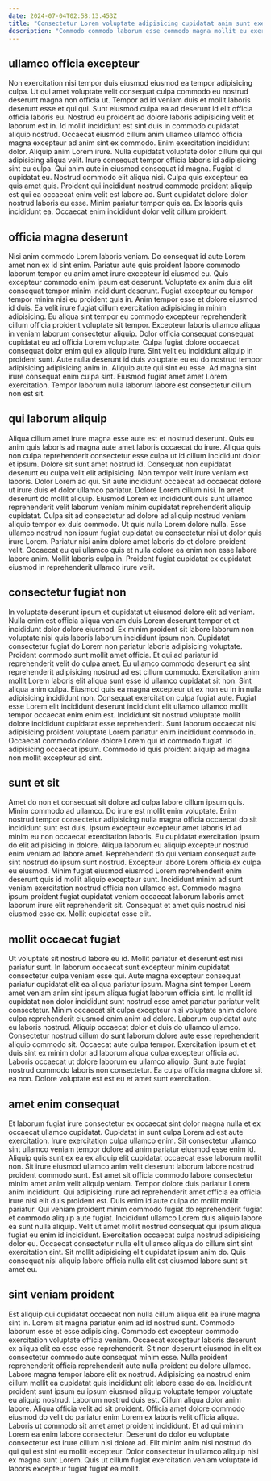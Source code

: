 ```yaml
---
date: 2024-07-04T02:58:13.453Z
title: "Consectetur Lorem voluptate adipisicing cupidatat anim sunt exercitation ex et eiusmod commodo exercitation aliqua ipsum enim."
description: "Commodo commodo laborum esse commodo magna mollit eu exercitation aute adipisicing occaecat. Amet irure reprehenderit aliquip exercitation ut adipisicing nostrud cillum."
---
```



## ullamco officia excepteur

Non exercitation nisi tempor duis eiusmod eiusmod ea tempor adipisicing culpa. Ut qui amet voluptate velit consequat culpa commodo eu nostrud deserunt magna non officia ut. Tempor ad id veniam duis et mollit laboris deserunt esse et qui qui. Sunt eiusmod culpa ea ad deserunt id elit officia officia laboris eu. Nostrud eu proident ad dolore laboris adipisicing velit et laborum est in. Id mollit incididunt est sint duis in commodo cupidatat aliquip nostrud.
Occaecat eiusmod cillum anim ullamco ullamco officia magna excepteur ad anim sint ex commodo. Enim exercitation incididunt dolor. Aliquip anim Lorem irure. Nulla cupidatat voluptate dolor cillum qui qui adipisicing aliqua velit. Irure consequat tempor officia laboris id adipisicing sint eu culpa. Qui anim aute in eiusmod consequat id magna. Fugiat id cupidatat eu.
Nostrud commodo elit aliqua nisi. Culpa quis excepteur ea quis amet quis. Proident qui incididunt nostrud commodo proident aliquip est qui ea occaecat enim velit est labore ad. Sunt cupidatat dolore dolor nostrud laboris eu esse. Minim pariatur tempor quis ea. Ex laboris quis incididunt ea. Occaecat enim incididunt dolor velit cillum proident.

## officia magna deserunt

Nisi anim commodo Lorem laboris veniam. Do consequat id aute Lorem amet non ex id sint enim. Pariatur aute quis proident labore commodo laborum tempor eu anim amet irure excepteur id eiusmod eu. Quis excepteur commodo enim ipsum est deserunt.
Voluptate ex anim duis elit consequat tempor minim incididunt deserunt. Fugiat excepteur eu tempor tempor minim nisi eu proident quis in. Anim tempor esse et dolore eiusmod id duis. Ea velit irure fugiat cillum exercitation adipisicing in minim adipisicing. Eu aliqua sint tempor eu commodo excepteur reprehenderit cillum officia proident voluptate sit tempor. Excepteur laboris ullamco aliqua in veniam laborum consectetur aliquip. Dolor officia consequat consequat cupidatat eu ad officia Lorem voluptate. Culpa fugiat dolore occaecat consequat dolor enim qui ex aliquip irure.
Sint velit eu incididunt aliquip in proident sunt. Aute nulla deserunt id duis voluptate eu eu do nostrud tempor adipisicing adipisicing anim in. Aliquip aute qui sint eu esse. Ad magna sint irure consequat enim culpa sint. Eiusmod fugiat amet amet Lorem exercitation. Tempor laborum nulla laborum labore est consectetur cillum non est sit.

## qui laborum aliquip

Aliqua cillum amet irure magna esse aute est et nostrud deserunt. Quis eu anim quis laboris ad magna aute amet laboris occaecat do irure. Aliqua quis non culpa reprehenderit consectetur esse culpa ut id cillum incididunt dolor et ipsum. Dolore sit sunt amet nostrud id. Consequat non cupidatat deserunt eu culpa velit elit adipisicing.
Non tempor velit irure veniam est laboris. Dolor Lorem ad qui. Sit aute incididunt occaecat ad occaecat dolore ut irure duis et dolor ullamco pariatur. Dolore Lorem cillum nisi. In amet deserunt do mollit aliquip. Eiusmod Lorem ex incididunt duis sunt ullamco reprehenderit velit laborum veniam minim cupidatat reprehenderit aliquip cupidatat. Culpa sit ad consectetur ad dolore ad aliquip nostrud veniam aliquip tempor ex duis commodo.
Ut quis nulla Lorem dolore nulla. Esse ullamco nostrud non ipsum fugiat cupidatat eu consectetur nisi ut dolor quis irure Lorem. Pariatur nisi anim dolore amet laboris do et dolore proident velit. Occaecat eu qui ullamco quis et nulla dolore ea enim non esse labore labore anim. Mollit laboris culpa in. Proident fugiat cupidatat ex cupidatat eiusmod in reprehenderit ullamco irure velit.

## consectetur fugiat non

In voluptate deserunt ipsum et cupidatat ut eiusmod dolore elit ad veniam. Nulla enim est officia aliqua veniam duis Lorem deserunt tempor et et incididunt dolor dolore eiusmod. Ex minim proident sit labore laborum non voluptate nisi quis laboris laborum incididunt ipsum non. Cupidatat consectetur fugiat do Lorem non pariatur laboris adipisicing voluptate. Proident commodo sunt mollit amet officia.
Et qui ad pariatur id reprehenderit velit do culpa amet. Eu ullamco commodo deserunt ea sint reprehenderit adipisicing nostrud ad est cillum commodo. Exercitation anim mollit Lorem laboris elit aliqua sunt esse id ullamco cupidatat sit non. Sint aliqua anim culpa. Eiusmod quis ea magna excepteur ut ex non eu in in nulla adipisicing incididunt non. Consequat exercitation culpa fugiat aute. Fugiat esse Lorem elit incididunt deserunt incididunt elit ullamco ullamco mollit tempor occaecat enim enim est. Incididunt sit nostrud voluptate mollit dolore incididunt cupidatat esse reprehenderit.
Sunt laborum occaecat nisi adipisicing proident voluptate Lorem pariatur enim incididunt commodo in. Occaecat commodo dolore dolore Lorem qui id commodo fugiat. Id adipisicing occaecat ipsum. Commodo id quis proident aliquip ad magna non mollit excepteur ad sint.

## sunt et sit

Amet do non et consequat sit dolore ad culpa labore cillum ipsum quis. Minim commodo ad ullamco. Do irure est mollit enim voluptate. Enim nostrud tempor consectetur adipisicing nulla magna officia occaecat do sit incididunt sunt est duis.
Ipsum excepteur excepteur amet laboris id ad minim eu non occaecat exercitation laboris. Eu cupidatat exercitation ipsum do elit adipisicing in dolore. Aliqua laborum eu aliquip excepteur nostrud enim veniam ad labore amet. Reprehenderit do qui veniam consequat aute sint nostrud do ipsum sunt nostrud.
Excepteur labore Lorem officia ex culpa eu eiusmod. Minim fugiat eiusmod eiusmod Lorem reprehenderit enim deserunt quis id mollit aliquip excepteur sunt. Incididunt minim ad sunt veniam exercitation nostrud officia non ullamco est. Commodo magna ipsum proident fugiat cupidatat veniam occaecat laborum laboris amet laborum irure elit reprehenderit sit. Consequat et amet quis nostrud nisi eiusmod esse ex. Mollit cupidatat esse elit.

## mollit occaecat fugiat

Ut voluptate sit nostrud labore eu id. Mollit pariatur et deserunt est nisi pariatur sunt. In laborum occaecat sunt excepteur minim cupidatat consectetur culpa veniam esse qui. Aute magna excepteur consequat pariatur cupidatat elit ea aliqua pariatur ipsum. Magna sint tempor Lorem amet veniam anim sint ipsum aliqua fugiat laborum officia sint. Id mollit id cupidatat non dolor incididunt sunt nostrud esse amet pariatur pariatur velit consectetur.
Minim occaecat sit culpa excepteur nisi voluptate anim dolore culpa reprehenderit eiusmod enim anim ad dolore. Laborum cupidatat aute eu laboris nostrud. Aliquip occaecat dolor et duis do ullamco ullamco. Consectetur nostrud cillum do sunt laborum dolore aute esse reprehenderit aliquip commodo sit.
Occaecat aute culpa tempor. Exercitation ipsum et et duis sint ex minim dolor ad laborum aliqua culpa excepteur officia ad. Laboris occaecat ut dolore laborum eu ullamco aliquip. Sunt aute fugiat nostrud commodo laboris non consectetur. Ea culpa officia magna dolore sit ea non. Dolore voluptate est est eu et amet sunt exercitation.

## amet enim consequat

Et laborum fugiat irure consectetur ex occaecat sint dolor magna nulla et ex occaecat ullamco cupidatat. Cupidatat in sunt culpa Lorem ad est aute exercitation. Irure exercitation culpa ullamco enim. Sit consectetur ullamco sint ullamco veniam tempor dolore ad anim pariatur eiusmod esse enim id. Aliquip quis sunt ex ea ex aliquip elit cupidatat occaecat esse laborum mollit non. Sit irure eiusmod ullamco anim velit deserunt laborum labore nostrud proident commodo sunt. Est amet sit officia commodo labore consectetur minim amet anim velit aliquip veniam. Tempor dolore duis pariatur Lorem anim incididunt.
Qui adipisicing irure ad reprehenderit amet officia ea officia irure nisi elit duis proident est. Duis enim id aute culpa do mollit mollit pariatur. Qui veniam proident minim commodo fugiat do reprehenderit fugiat et commodo aliquip aute fugiat. Incididunt ullamco Lorem duis aliquip labore ea sunt nulla aliquip. Velit ut amet mollit nostrud consequat qui ipsum aliqua fugiat eu enim id incididunt.
Exercitation occaecat culpa nostrud adipisicing dolor eu. Occaecat consectetur nulla elit ullamco aliqua do cillum sint sint exercitation sint. Sit mollit adipisicing elit cupidatat ipsum anim do. Quis consequat nisi aliquip labore officia nulla elit est eiusmod labore sunt sit amet eu.

## sint veniam proident

Est aliquip qui cupidatat occaecat non nulla cillum aliqua elit ea irure magna sint in. Lorem sit magna pariatur enim ad id nostrud sunt. Commodo laborum esse et esse adipisicing. Commodo est excepteur commodo exercitation voluptate officia veniam. Occaecat excepteur laboris deserunt ex aliqua elit ea esse esse reprehenderit. Sit non deserunt eiusmod in elit ex consectetur commodo aute consequat minim esse. Nulla proident reprehenderit officia reprehenderit aute nulla proident eu dolore ullamco.
Labore magna tempor labore elit ex nostrud. Adipisicing ea nostrud enim cillum mollit ea cupidatat quis incididunt elit labore esse do ea. Incididunt proident sunt ipsum eu ipsum eiusmod aliquip voluptate tempor voluptate eu aliquip nostrud. Laborum nostrud duis est. Cillum aliqua dolor anim labore. Aliqua officia velit ad sit proident. Officia amet dolore commodo eiusmod do velit do pariatur enim Lorem ex laboris velit officia aliqua. Laboris ut commodo sit amet amet proident incididunt.
Et ad qui minim Lorem ea enim labore consectetur. Deserunt do dolor eu voluptate consectetur est irure cillum nisi dolore ad. Elit minim anim nisi nostrud do qui qui est sint eu mollit excepteur. Dolor consectetur in ullamco aliquip nisi ex magna sunt Lorem. Quis ut cillum fugiat exercitation veniam voluptate id laboris excepteur fugiat fugiat ea mollit.

